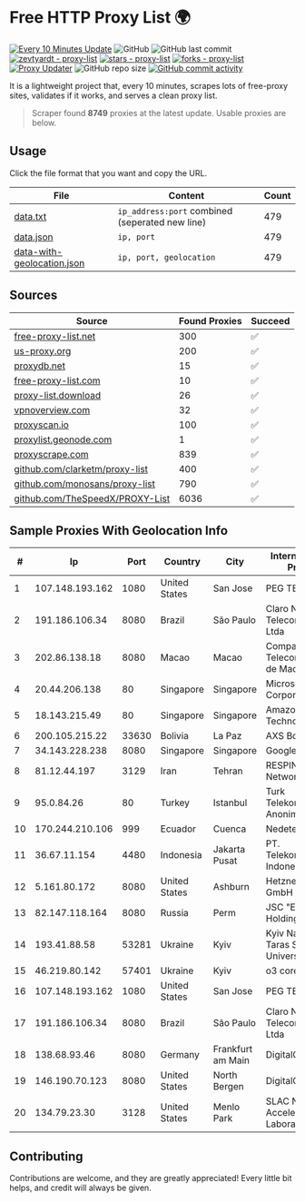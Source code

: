 
# Free HTTP Proxy List 🌍

[![Every 10 Minutes Update](https://github.com/mertguvencli/http-proxy-list/actions/workflows/main.yml/badge.svg?branch=main)](https://github.com/mertguvencli/http-proxy-list/actions/workflows/main.yml)
![GitHub](https://img.shields.io/github/license/mertguvencli/http-proxy-list)
![GitHub last commit](https://img.shields.io/github/last-commit/mertguvencli/http-proxy-list)
[![zevtyardt - proxy-list](https://img.shields.io/static/v1?label=zevtyardt&message=proxy-list&color=blue&logo=github)](https://github.com/zevtyardt/proxy-list "Go to GitHub repo")
[![stars - proxy-list](https://img.shields.io/github/stars/zevtyardt/proxy-list?style=social)](https://github.com/zevtyardt/proxy-list)
[![forks - proxy-list](https://img.shields.io/github/forks/zevtyardt/proxy-list?style=social)](https://github.com/zevtyardt/proxy-list)
[![Proxy Updater](https://github.com/zevtyardt/proxy-list/workflows/Proxy%20Updater/badge.svg)](https://github.com/zevtyardt/proxy-list/actions?query=workflow:"Proxy+Updater")
![GitHub repo size](https://img.shields.io/github/repo-size/zevtyardt/proxy-list)
[![GitHub commit activity](https://img.shields.io/github/commit-activity/m/zevtyardt/proxy-list?logo=commits)](https://github.com/zevtyardt/proxy-list/commits/main)

It is a lightweight project that, every 10 minutes, scrapes lots of free-proxy sites, validates if it works, and serves a clean proxy list.

> Scraper found **8749** proxies at the latest update. Usable proxies are below.

## Usage

Click the file format that you want and copy the URL.

|File|Content|Count|
|----|-------|-----|
|[data.txt](https://raw.githubusercontent.com/mertguvencli/http-proxy-list/main/proxy-list/data.txt)|`ip_address:port` combined (seperated new line)|479|
|[data.json](https://raw.githubusercontent.com/mertguvencli/http-proxy-list/main/proxy-list/data.json)|`ip, port`|479|
|[data-with-geolocation.json](https://raw.githubusercontent.com/mertguvencli/http-proxy-list/main/proxy-list/data-with-geolocation.json)|`ip, port, geolocation`|479|

## Sources

|Source|Found Proxies|Succeed|
|------|-------------|-------|
|[free-proxy-list.net](https://free-proxy-list.net)|300|✅|
|[us-proxy.org](https://www.us-proxy.org)|200|✅|
|[proxydb.net](http://proxydb.net)|15|✅|
|[free-proxy-list.com](https://free-proxy-list.com/?page=&port=&type%5B%5D=http&type%5B%5D=https&up_time=0&search=Search)|10|✅|
|[proxy-list.download](https://www.proxy-list.download/HTTP)|26|✅|
|[vpnoverview.com](https://vpnoverview.com/privacy/anonymous-browsing/free-proxy-servers)|32|✅|
|[proxyscan.io](https://www.proxyscan.io)|100|✅|
|[proxylist.geonode.com](https://proxylist.geonode.com/api/proxy-list?limit=300&page=1&sort_by=lastChecked&sort_type=desc&protocols=http,https)|1|✅|
|[proxyscrape.com](https://api.proxyscrape.com/v2/?request=displayproxies&protocol=http&timeout=10000&country=all&ssl=all&anonymity=all)|839|✅|
|[github.com/clarketm/proxy-list](https://raw.githubusercontent.com/clarketm/proxy-list/master/proxy-list-raw.txt)|400|✅|
|[github.com/monosans/proxy-list](https://raw.githubusercontent.com/monosans/proxy-list/main/proxies/http.txt)|790|✅|
|[github.com/TheSpeedX/PROXY-List](https://raw.githubusercontent.com/TheSpeedX/PROXY-List/master/http.txt)|6036|✅|


## Sample Proxies With Geolocation Info

|#|Ip|Port|Country|City|Internet Service Provider|
|-|--|----|-------|----|-------------------------|
|1|107.148.193.162|1080|United States|San Jose|PEG TECH INC|
|2|191.186.106.34|8080|Brazil|São Paulo|Claro NXT Telecomunicacoes Ltda|
|3|202.86.138.18|8080|Macao|Macao|Companhia de Telecomunicacoes de Macau|
|4|20.44.206.138|80|Singapore|Singapore|Microsoft Corporation|
|5|18.143.215.49|80|Singapore|Singapore|Amazon Technologies Inc.|
|6|200.105.215.22|33630|Bolivia|La Paz|AXS Bolivia S. A.|
|7|34.143.228.238|8080|Singapore|Singapore|Google LLC|
|8|81.12.44.197|3129|Iran|Tehran|RESPINA Networks|
|9|95.0.84.26|80|Turkey|Istanbul|Turk Telekomunikasyon Anonim Sirketi|
|10|170.244.210.106|999|Ecuador|Cuenca|Nedetel S.A.|
|11|36.67.11.154|4480|Indonesia|Jakarta Pusat|PT. Telekomunikasi Indonesia|
|12|5.161.80.172|8080|United States|Ashburn|Hetzner Online GmbH|
|13|82.147.118.164|8080|Russia|Perm|JSC "ER-Telecom Holding"|
|14|193.41.88.58|53281|Ukraine|Kyiv|Kyiv National Taras Shevchenko University|
|15|46.219.80.142|57401|Ukraine|Kyiv|o3 core|
|16|107.148.193.162|1080|United States|San Jose|PEG TECH INC|
|17|191.186.106.34|8080|Brazil|São Paulo|Claro NXT Telecomunicacoes Ltda|
|18|138.68.93.46|8080|Germany|Frankfurt am Main|DigitalOcean, LLC|
|19|146.190.70.123|8080|United States|North Bergen|DigitalOcean, LLC|
|20|134.79.23.30|3128|United States|Menlo Park|SLAC National Accelerator Laboratory|



## Contributing

Contributions are welcome, and they are greatly appreciated! Every
little bit helps, and credit will always be given.

